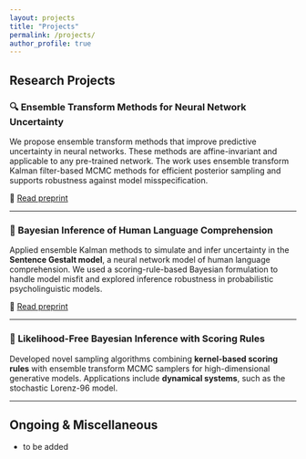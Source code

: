 ```yaml
---
layout: projects
title: "Projects"
permalink: /projects/
author_profile: true
---
```


## Research Projects

### 🔍 Ensemble Transform Methods for Neural Network Uncertainty
We propose ensemble transform methods that improve predictive uncertainty in neural networks. These methods are affine-invariant and applicable to any pre-trained network. The work uses ensemble transform Kalman filter-based MCMC methods for efficient posterior sampling and supports robustness against model misspecification.

📄 [Read preprint](https://www.aimsciences.org/article/doi/10.3934/fods.2024040)

---

### 🧠 Bayesian Inference of Human Language Comprehension
Applied ensemble Kalman methods to simulate and infer uncertainty in the **Sentence Gestalt model**, a neural network model of human language comprehension. We used a scoring-rule-based Bayesian formulation to handle model misfit and explored inference robustness in probabilistic psycholinguistic models.

📄 [Read preprint](https://arxiv.org/abs/2505.02590)

---

### 🧪 Likelihood-Free Bayesian Inference with Scoring Rules
Developed novel sampling algorithms combining **kernel-based scoring rules** with ensemble transform MCMC samplers for high-dimensional generative models. Applications include **dynamical systems**, such as the stochastic Lorenz-96 model.


---

## Ongoing & Miscellaneous

- to be added

